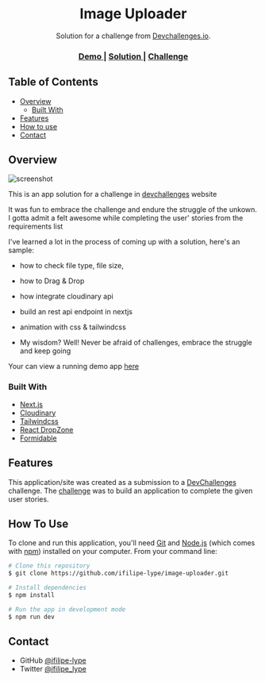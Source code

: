 <!-- Please update value in the {}  -->

<h1 align="center">Image Uploader</h1>

<div align="center">
   Solution for a challenge from  <a href="http://devchallenges.io" target="_blank">Devchallenges.io</a>.
</div>

<div align="center">
  <h3>
    <a href="https://image-uploader-phi.vercel.app/">
      Demo
    </a>
    <span> | </span>
    <a href="https://image-uploader-phi.vercel.app/">
      Solution
    </a>
    <span> | </span>
    <a href="https://devchallenges.io/challenges/O2iGT9yBd6xZBrOcVirx">
      Challenge
    </a>
  </h3>
</div>

<!-- TABLE OF CONTENTS -->

## Table of Contents

- [Overview](#overview)
  - [Built With](#built-with)
- [Features](#features)
- [How to use](#how-to-use)
- [Contact](#contact)

<!-- OVERVIEW -->

## Overview

![screenshot](https://res.cloudinary.com/dvjnagd3i/image/upload/v1621093182/Screenshot_from_2021-05-15_16-34-01_e11qet.png)

This is an app solution for a challenge in <a href="https://devchallenges.io/challenges/O2iGT9yBd6xZBrOcVirx">devchallenges</a> website

It was fun to embrace the challenge and endure the struggle of the unkown.
I gotta admit a felt awesome while completing the user' stories from the requirements list

I've learned a lot in the process of coming up with a solution, here's an sample:
  - how to check file type, file size,
  - how to Drag & Drop
  - how integrate cloudinary api
  - build an rest api endpoint in nextjs
  - animation with css & tailwindcss

- My wisdom? Well! Never be afraid of challenges, embrace the struggle and keep going

Your can view a running demo app <a href="https://image-uploader-phi.vercel.app/">here</a>

### Built With

<!-- This section should list any major frameworks that you built your project using. Here are a few examples.-->

- [Next.js](https://nextjs.org/)
- [Cloudinary](https://cloudinary.com/)
- [Tailwindcss](https://tailwindcss.com/)
- [React DropZone](https://www.npmjs.com/package/react-dropzone)
- [Formidable](https://www.npmjs.com/package/formidable)


## Features

<!-- List the features of your application or follow the template. Don't share the figma file here :) -->

This application/site was created as a submission to a [DevChallenges](https://devchallenges.io/challenges) challenge. The [challenge](https://devchallenges.io/challenges/O2iGT9yBd6xZBrOcVirx) was to build an application to complete the given user stories.

## How To Use

<!-- Example: -->

To clone and run this application, you'll need [Git](https://git-scm.com) and [Node.js](https://nodejs.org/en/download/) (which comes with [npm](http://npmjs.com)) installed on your computer. From your command line:

```bash
# Clone this repository
$ git clone https://github.com/ifilipe-lype/image-uploader.git

# Install dependencies
$ npm install

# Run the app in development mode
$ npm run dev
```

## Contact

- GitHub [@ifilipe-lype](https://github.com/ifilipe-lype)
- Twitter [@ifilipe_lype](https://twitter.com/ifilipe_lype)